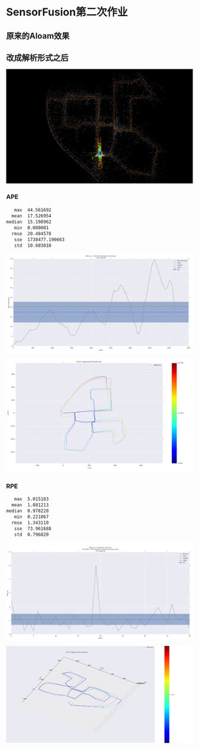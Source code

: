 # SensorFusion第二次作业

## 原来的Aloam效果











## 改成解析形式之后

![image-20210206204653583](img/第三节作业/image-20210206204653583.png)



###  APE

       max	44.561692
      mean	17.526954
    median	15.198962
       min	0.000001
      rmse	20.484578
       sse	1738477.190663
       std	10.603010
![image-20210206211319474](img/第三节作业/image-20210206211319474.png)



![image-20210206234800229](img/第三节作业/image-20210206234800229.png)



### RPE

       max	5.015183
      mean	1.081213
    median	0.978228
       min	0.221067
      rmse	1.343110
       sse	73.961688
       std	0.796820
![image-20210206234925313](img/第三节作业/image-20210206234925313.png)

<img src="img/第三节作业/image-20210206235137569.png" alt="image-20210206235137569" style="zoom:80%;" />